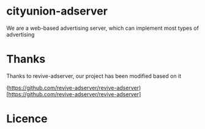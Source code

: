 # cityunion-adserver

We are a web-based advertising server, which can implement most types of advertising

# Thanks

Thanks to revive-adserver, our project has been modified based on it

(https://github.com/revive-adserver/revive-adserver)[https://github.com/revive-adserver/revive-adserver]

# Licence

